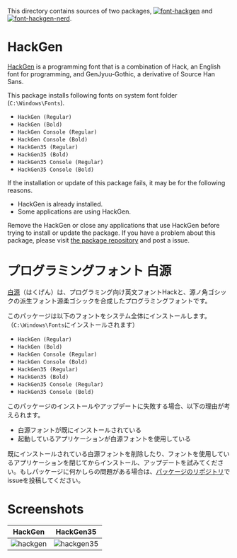 This directory contains sources of two packages, [![font-hackgen][font-hackgen_version]][font-hackgen_package] and [![font-hackgen-nerd][font-hackgen-nerd_version]][font-hackgen-nerd_package].
<!-- First 2 lines are stripped by AU -->
# HackGen

[font-hackgen_version]: https://img.shields.io/chocolatey/v/font-hackgen.svg?label=font-hackgen
[font-hackgen_package]: https://chocolatey.org/packages/font-hackgen
[font-hackgen-nerd_version]: https://img.shields.io/chocolatey/v/font-hackgen-nerd.svg?label=font-hackgen-nerd
[font-hackgen-nerd_package]: https://chocolatey.org/packages/font-hackgen-nerd

[HackGen](https://github.com/yuru7/HackGen) is a programming font that is a combination of Hack, an English font for programming, and GenJyuu-Gothic, a derivative of Source Han Sans.

This package installs following fonts on system font folder (`C:\Windows\Fonts`).

<!-- Begin font names -->

- `HackGen (Regular)`
- `HackGen (Bold)`
- `HackGen Console (Regular)`
- `HackGen Console (Bold)`
- `HackGen35 (Regular)`
- `HackGen35 (Bold)`
- `HackGen35 Console (Regular)`
- `HackGen35 Console (Bold)`

<!-- End font names -->

If the installation or update of this package fails, it may be for the following reasons.

- HackGen is already installed.
- Some applications are using HackGen.

Remove the HackGen or close any applications that use HackGen before trying to install or update the package. If you have a problem about this package, please visit [the package repository](https://github.com/kai2nenobu/chocolatey-packages/) and post a issue.

# プログラミングフォント 白源

[白源](https://github.com/yuru7/HackGen)（はくげん）は、プログラミング向け英文フォントHackと、源ノ角ゴシックの派生フォント源柔ゴシックを合成したプログラミングフォントです。

このパッケージは以下のフォントをシステム全体にインストールします。（`C:\Windows\Fonts`にインストールされます）

<!-- Begin font names -->

- `HackGen (Regular)`
- `HackGen (Bold)`
- `HackGen Console (Regular)`
- `HackGen Console (Bold)`
- `HackGen35 (Regular)`
- `HackGen35 (Bold)`
- `HackGen35 Console (Regular)`
- `HackGen35 Console (Bold)`

<!-- End font names -->

このパッケージのインストールやアップデートに失敗する場合、以下の理由が考えられます。

- 白源フォントが既にインストールされている
- 起動しているアプリケーションが白源フォントを使用している

既にインストールされている白源フォントを削除したり、フォントを使用しているアプリケーションを閉じてからインストール、アップデートを試みてください。もしパッケージに何かしらの問題がある場合は、[パッケージのリポジトリ](https://github.com/kai2nenobu/chocolatey-packages/)でissueを投稿してください。

# Screenshots

| HackGen                | HackGen35                  |
| ---------------------- | -------------------------- |
| ![hackgen][hackgen-ss] | ![hackgen35][hackgen35-ss] |

[hackgen-ss]: https://user-images.githubusercontent.com/13458509/133928601-cb1d3e00-6c4b-4ce5-a945-44ae2baa81e0.png
[hackgen35-ss]: https://user-images.githubusercontent.com/13458509/133928624-77ed3d0b-8e6c-46c1-89e1-3e85f6d0c215.png
